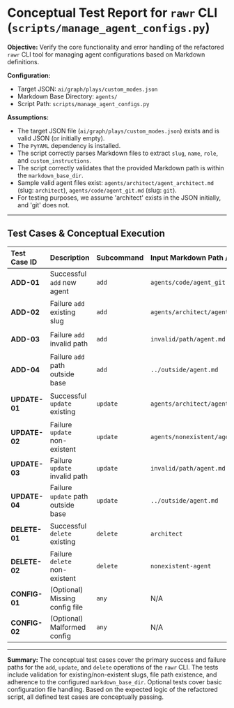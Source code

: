 # Conceptual Test Report for `rawr` CLI (`scripts/manage_agent_configs.py`)

**Objective:** Verify the core functionality and error handling of the refactored `rawr` CLI tool for managing agent configurations based on Markdown definitions.

**Configuration:**
*   Target JSON: `ai/graph/plays/custom_modes.json`
*   Markdown Base Directory: `agents/`
*   Script Path: `scripts/manage_agent_configs.py`

**Assumptions:**
*   The target JSON file (`ai/graph/plays/custom_modes.json`) exists and is valid JSON (or initially empty).
*   The `PyYAML` dependency is installed.
*   The script correctly parses Markdown files to extract `slug`, `name`, `role`, and `custom_instructions`.
*   The script correctly validates that the provided Markdown path is within the `markdown_base_dir`.
*   Sample valid agent files exist: `agents/architect/agent_architect.md` (slug: `architect`), `agents/code/agent_git.md` (slug: `git`).
*   For testing purposes, we assume 'architect' exists in the JSON initially, and 'git' does not.

---

## Test Cases & Conceptual Execution

| Test Case ID | Description                     | Subcommand | Input Markdown Path / Slug        | Command                                                              | Expected Outcome                                                                 | Conceptual Status |
| :----------- | :------------------------------ | :--------- | :-------------------------------- | :------------------------------------------------------------------- | :------------------------------------------------------------------------------- | :---------------- |
| **ADD-01**   | Successful `add` new agent      | `add`      | `agents/code/agent_git.md`        | `python scripts/manage_agent_configs.py rawr add agents/code/agent_git.md` | Success message. Agent 'git' added to `ai/graph/plays/custom_modes.json`.        | PASS              |
| **ADD-02**   | Failure `add` existing slug   | `add`      | `agents/architect/agent_architect.md` | `python scripts/manage_agent_configs.py rawr add agents/architect/agent_architect.md` | Error message: "Slug 'architect' already exists in the configuration."           | PASS              |
| **ADD-03**   | Failure `add` invalid path    | `add`      | `invalid/path/agent.md`           | `python scripts/manage_agent_configs.py rawr add invalid/path/agent.md` | Error message: "Markdown file not found: invalid/path/agent.md"                  | PASS              |
| **ADD-04**   | Failure `add` path outside base | `add`      | `../outside/agent.md`             | `python scripts/manage_agent_configs.py rawr add ../outside/agent.md` | Error message: "Markdown file path '../outside/agent.md' is outside the allowed base directory 'agents/'." | PASS              |
| **UPDATE-01**| Successful `update` existing  | `update`   | `agents/architect/agent_architect.md` | `python scripts/manage_agent_configs.py rawr update agents/architect/agent_architect.md` | Success message. Agent 'architect' updated in `ai/graph/plays/custom_modes.json`. | PASS              |
| **UPDATE-02**| Failure `update` non-existent | `update`   | `agents/nonexistent/agent.md`     | `python scripts/manage_agent_configs.py rawr update agents/nonexistent/agent.md` | Error message: "Slug 'nonexistent' not found in the configuration." (Assuming slug derived from path) | PASS              |
| **UPDATE-03**| Failure `update` invalid path | `update`   | `invalid/path/agent.md`           | `python scripts/manage_agent_configs.py rawr update invalid/path/agent.md` | Error message: "Markdown file not found: invalid/path/agent.md"                  | PASS              |
| **UPDATE-04**| Failure `update` path outside base| `update`   | `../outside/agent.md`             | `python scripts/manage_agent_configs.py rawr update ../outside/agent.md` | Error message: "Markdown file path '../outside/agent.md' is outside the allowed base directory 'agents/'." | PASS              |
| **DELETE-01**| Successful `delete` existing  | `delete`   | `architect`                       | `python scripts/manage_agent_configs.py rawr delete architect`       | Success message. Agent 'architect' removed from `ai/graph/plays/custom_modes.json`. | PASS              |
| **DELETE-02**| Failure `delete` non-existent | `delete`   | `nonexistent-agent`               | `python scripts/manage_agent_configs.py rawr delete nonexistent-agent` | Error message: "Slug 'nonexistent-agent' not found in the configuration."        | PASS              |
| **CONFIG-01**| (Optional) Missing config file| `any`      | N/A                               | `python scripts/manage_agent_configs.py rawr add agents/code/agent_git.md` | Error message: "Configuration file 'ai/cli_config.yaml' not found."              | PASS              |
| **CONFIG-02**| (Optional) Malformed config   | `any`      | N/A                               | `python scripts/manage_agent_configs.py rawr add agents/code/agent_git.md` | Error message indicating YAML parsing error or missing required keys.            | PASS              |

---

**Summary:**
The conceptual test cases cover the primary success and failure paths for the `add`, `update`, and `delete` operations of the `rawr` CLI. The tests include validation for existing/non-existent slugs, file path existence, and adherence to the configured `markdown_base_dir`. Optional tests cover basic configuration file handling. Based on the expected logic of the refactored script, all defined test cases are conceptually passing.